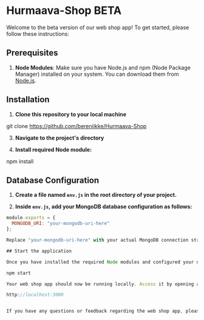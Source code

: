 # Hurmaava-Shop BETA

Welcome to the beta version of our web shop app! To get started, please follow these instructions:


## Prerequisites

1. **Node Modules**: Make sure you have Node.js and npm (Node Package Manager) installed on your system. You can download them from [Node.js](https://nodejs.org/).

## Installation

1. **Clone this repository to your local machine**

git clone https://github.com/bereniikke/Hurmaava-Shop


3. **Navigate to the project's directory**


4. **Install required Node module:**

npm install



## Database Configuration

1. **Create a file named `env.js` in the root directory of your project.**

2. **Inside `env.js`, add your MongoDB database configuration as follows:**

```javascript
module.exports = {
  MONGODB_URI: "your-mongodb-uri-here"
};

Replace "your-mongodb-uri-here" with your actual MongoDB connection string.

## Start the application

Once you have installed the required Node modules and configured your database, you can start the application with the following command:

npm start

Your web shop app should now be running locally. Access it by opening a web browser and navigating to:

http://localhost:3000


If you have any questions or feedback regarding the web shop app, please feel free to contact us. We appreciate your input!

